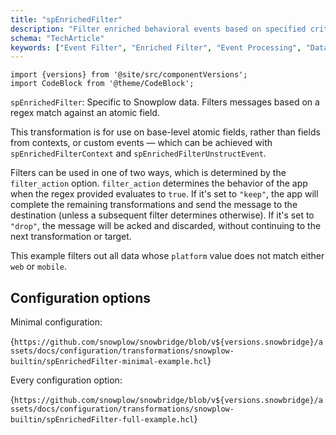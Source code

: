 ```yaml
---
title: "spEnrichedFilter"
description: "Filter enriched behavioral events based on specified criteria using built-in Snowbridge transformations."
schema: "TechArticle"
keywords: ["Event Filter", "Enriched Filter", "Event Processing", "Data Filtering", "Event Selection", "Filter Logic"]
---
```


```mdx-code-block
import {versions} from '@site/src/componentVersions';
import CodeBlock from '@theme/CodeBlock';
```

`spEnrichedFilter`: Specific to Snowplow data. Filters messages based on a regex match against an atomic field.

This transformation is for use on base-level atomic fields, rather than fields from contexts, or custom events — which can be achieved with `spEnrichedFilterContext` and `spEnrichedFilterUnstructEvent`.

Filters can be used in one of two ways, which is determined by the `filter_action` option. `filter_action` determines the behavior of the app when the regex provided evaluates to `true`. If it's set to `"keep"`, the app will complete the remaining transformations and send the message to the destination (unless a subsequent filter determines otherwise). If it's set to `"drop"`, the message will be acked and discarded, without continuing to the next transformation or target.

This example filters out all data whose `platform` value does not match either `web` or `mobile`.

## Configuration options

Minimal configuration:

<CodeBlock language="hcl" reference>{`
https://github.com/snowplow/snowbridge/blob/v${versions.snowbridge}/assets/docs/configuration/transformations/snowplow-builtin/spEnrichedFilter-minimal-example.hcl
`}</CodeBlock>

Every configuration option:

<CodeBlock language="hcl" reference>{`
https://github.com/snowplow/snowbridge/blob/v${versions.snowbridge}/assets/docs/configuration/transformations/snowplow-builtin/spEnrichedFilter-full-example.hcl
`}</CodeBlock>
